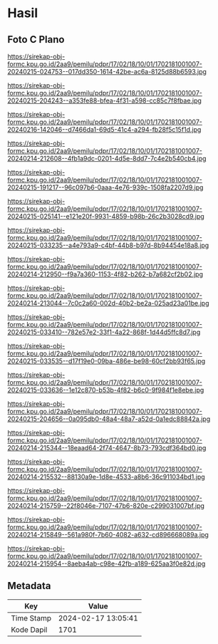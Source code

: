 # Hasil

## Foto C Plano

https://sirekap-obj-formc.kpu.go.id/2aa9/pemilu/pdpr/17/02/18/10/01/1702181001007-20240215-024753--017dd350-1614-42be-ac6a-8125d88b6593.jpg

https://sirekap-obj-formc.kpu.go.id/2aa9/pemilu/pdpr/17/02/18/10/01/1702181001007-20240215-204243--a353fe88-bfea-4f31-a598-cc85c7f8fbae.jpg

https://sirekap-obj-formc.kpu.go.id/2aa9/pemilu/pdpr/17/02/18/10/01/1702181001007-20240216-142046--d7466da1-69d5-41c4-a294-fb28f5c15f1d.jpg

https://sirekap-obj-formc.kpu.go.id/2aa9/pemilu/pdpr/17/02/18/10/01/1702181001007-20240214-212608--4fb1a9dc-0201-4d5e-8dd7-7c4e2b540cb4.jpg

https://sirekap-obj-formc.kpu.go.id/2aa9/pemilu/pdpr/17/02/18/10/01/1702181001007-20240215-191217--96c097b6-0aaa-4e76-939c-1508fa2207d9.jpg

https://sirekap-obj-formc.kpu.go.id/2aa9/pemilu/pdpr/17/02/18/10/01/1702181001007-20240215-025141--e121e20f-9931-4859-b98b-26c2b3028cd9.jpg

https://sirekap-obj-formc.kpu.go.id/2aa9/pemilu/pdpr/17/02/18/10/01/1702181001007-20240215-033235--a4e793a9-c4bf-44b8-b97d-8b94454e18a8.jpg

https://sirekap-obj-formc.kpu.go.id/2aa9/pemilu/pdpr/17/02/18/10/01/1702181001007-20240214-212950--f9a7a360-1153-4f82-b262-b7a682cf2b02.jpg

https://sirekap-obj-formc.kpu.go.id/2aa9/pemilu/pdpr/17/02/18/10/01/1702181001007-20240214-213044--7c0c2a60-002d-40b2-be2a-025ad23a01be.jpg

https://sirekap-obj-formc.kpu.go.id/2aa9/pemilu/pdpr/17/02/18/10/01/1702181001007-20240215-033410--782e57e2-33f1-4a22-868f-1d44d5ffc8d7.jpg

https://sirekap-obj-formc.kpu.go.id/2aa9/pemilu/pdpr/17/02/18/10/01/1702181001007-20240215-033535--d17f19e0-09ba-486e-be98-60cf2bb93f65.jpg

https://sirekap-obj-formc.kpu.go.id/2aa9/pemilu/pdpr/17/02/18/10/01/1702181001007-20240215-033636--1e12c870-b53b-4f82-b6c0-9f984f1e8ebe.jpg

https://sirekap-obj-formc.kpu.go.id/2aa9/pemilu/pdpr/17/02/18/10/01/1702181001007-20240215-204656--0a095db0-48a4-48a7-a52d-0a1edc88842a.jpg

https://sirekap-obj-formc.kpu.go.id/2aa9/pemilu/pdpr/17/02/18/10/01/1702181001007-20240214-215344--18eaad64-2f74-4647-8b73-793cdf364bd0.jpg

https://sirekap-obj-formc.kpu.go.id/2aa9/pemilu/pdpr/17/02/18/10/01/1702181001007-20240214-215532--88130a9e-1d8e-4533-a8b6-36c911034bd1.jpg

https://sirekap-obj-formc.kpu.go.id/2aa9/pemilu/pdpr/17/02/18/10/01/1702181001007-20240214-215759--22f8046e-7107-47b6-820e-c299031007bf.jpg

https://sirekap-obj-formc.kpu.go.id/2aa9/pemilu/pdpr/17/02/18/10/01/1702181001007-20240214-215849--561a980f-7b60-4082-a632-cd896668089a.jpg

https://sirekap-obj-formc.kpu.go.id/2aa9/pemilu/pdpr/17/02/18/10/01/1702181001007-20240214-215954--8aeba4ab-c98e-42fb-a189-625aa3f0e82d.jpg


## Metadata

| Key        | Value               |
| ---------- | ------------------- |
| Time Stamp | 2024-02-17 13:05:41 |
| Kode Dapil | 1701                |



